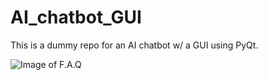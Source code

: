 # AI_chatbot_GUI
 This is a dummy repo for an AI chatbot w/ a GUI using PyQt.

![Image of F.A.Q](https://i.imgur.com/N9pbua6.png)